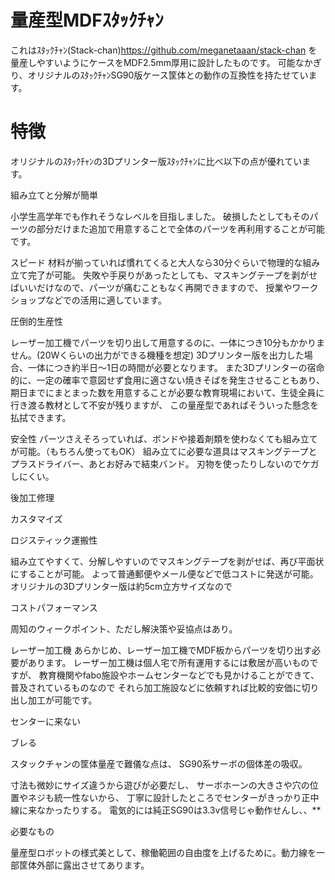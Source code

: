 # 量産型MDFｽﾀｯｸﾁｬﾝ

これはｽﾀｯｸﾁｬﾝ(Stack-chan)https://github.com/meganetaaan/stack-chan
を量産しやすいようにケースをMDF2.5mm厚用に設計したものです。
可能なかぎり、オリジナルのｽﾀｯｸﾁｬﾝSG90版ケース筐体との動作の互換性を持たせています。

# 特徴

オリジナルのｽﾀｯｸﾁｬﾝの3Dプリンター版ｽﾀｯｸﾁｬﾝに比べ以下の点が優れています。

組み立てと分解が簡単

小学生高学年でも作れそうなレベルを目指しました。
破損したとしてもそのパーツの部分だけまた追加で用意することで全体のパーツを再利用することが可能です。

スピード
材料が揃っていれば慣れてくると大人なら30分ぐらいで物理的な組み立て完了が可能。
失敗や手戻りがあったとしても、マスキングテープを剥がせばいいだけなので、パーツが痛むこともなく再開できますので、
授業やワークショップなどでの活用に適しています。


圧倒的生産性

レーザー加工機でパーツを切り出して用意するのに、一体につき10分もかかりません。(20Wくらいの出力ができる機種を想定)
3Dプリンター版を出力した場合、一体につき約半日〜1日の時間が必要となります。
また3Dプリンターの宿命的に、一定の確率で意図せず食用に適さない焼きそばを発生させることもあり、
期日までにまとまった数を用意することが必要な教育現場において、生徒全員に行き渡る教材として不安が残りますが、
この量産型であればそういった懸念を払拭できます。




安全性
パーツさえそろっていれば、ボンドや接着剤類を使わなくても組み立てが可能。（もちろん使ってもOK）
組み立てに必要な道具はマスキングテープとプラスドライバー、あとお好みで結束バンド。
刃物を使ったりしないのでケガしにくい。

後加工修理

カスタマイズ


ロジスティック運搬性

組み立てやすくて、分解しやすいのでマスキングテープを剥がせば、再び平面状にすることが可能。
よって普通郵便やメール便などで低コストに発送が可能。
オリジナルの3Dプリンター版は約5cm立方サイズなので


コストパフォーマンス


周知のウィークポイント、ただし解決策や妥協点はあり。

レーザー加工機
あらかじめ、レーザー加工機でMDF板からパーツを切り出す必要があります。
レーザー加工機は個人宅で所有運用するには敷居が高いものですが、
教育機関やfabo施設やホームセンターなどでも見かけることができて、普及されているものなので
それら加工施設などに依頼すれば比較的安価に切り出し加工が可能です。

センターに来ない

ブレる


スタックチャンの筐体量産で難儀な点は、
SG90系サーボの個体差の吸収。

寸法も微妙にサイズ違うから遊びが必要だし、
サーボホーンの大きさや穴の位置やネジも統一性ないから、
丁寧に設計したところでセンターがきっかり正中線に来なかったりする。
電気的には純正SG90は3.3v信号じゃ動作せんし、、**




必要なもの







量産型ロボットの様式美として、稼働範囲の自由度を上げるために。動力線を一部筐体外部に露出させてあります。
